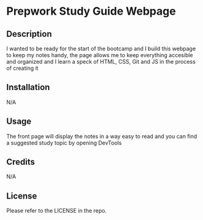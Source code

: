 # Prepwork Study Guide Webpage

## Description

I wanted to be ready for the start of the bootcamp and I build this webpage to keep my notes handy, the page allows me to keep everything accesible and organized and I learn a speck of HTML, CSS, Git and JS in the process of creating it

## Installation

N/A

## Usage

The front page will display the notes in a way easy to read and you can find a suggested study topic by opening DevTools

## Credits

N/A

## License

Please refer to the LICENSE in the repo.

